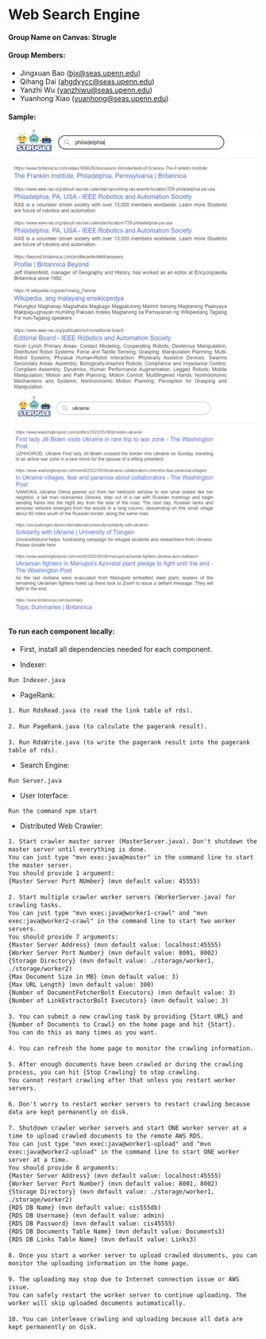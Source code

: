 # Web Search Engine

#### Group Name on Canvas: Strugle

#### Group Members:

- Jingxuan Bao (bjx@seas.upenn.edu)
- Qihang Dai (ahgdyycc@seas.upenn.edu)
- Yanzhi Wu (yanzhiwu@seas.upenn.edu)
- Yuanhong Xiao (yuanhong@seas.upenn.edu)

#### Sample:
![Image text](https://github.com/Jingxuan-Bao/Web-Search-Engine/blob/b17b75fc7f067d68296dc0fdffbad8a89e8c4bb2/image/sample1.png)
![Image text](https://github.com/Jingxuan-Bao/Web-Search-Engine/blob/b17b75fc7f067d68296dc0fdffbad8a89e8c4bb2/image/sample2.png)
#### To run each component locally:

- First, install all dependencies needed for each component.

- Indexer:

```
Run Indexer.java
```

- PageRank:

```
1. Run RdsRead.java (to read the link table of rds).

2. Run PageRank.java (to calculate the pagerank result).

3. Run RdsWrite.java (to write the pagerank result into the pagerank table of rds).
```

- Search Engine:

```
Run Server.java
```

- User Interface:

```
Run the command npm start
```

- Distributed Web Crawler:

```
1. Start crawler master server (MasterServer.java). Don't shutdown the master server until everything is done.
You can just type "mvn exec:java@master" in the command line to start the master server.
You should provide 1 argument:
{Master Server Port NUmber} (mvn default value: 45555)

2. Start multiple crawler worker servers (WorkerServer.java) for crawling tasks.
You can just type "mvn exec:java@worker1-crawl" and "mvn exec:java@worker2-crawl" in the command line to start two worker servers.
You should provide 7 arguments:
{Master Server Address} (mvn default value: localhost:45555)
{Worker Server Port Number} (mvn default value: 8001, 8002)
{Storage Directory} (mvn default value: ./storage/worker1, ./storage/worker2)
{Max Document Size in MB} (mvn default value: 3)
{Max URL Length} (mvn default value: 300)
{Number of DocumentFetcherBolt Executors} (mvn default value: 3)
{Number of LinkExtractorBolt Executors} (mvn default value: 3)

3. You can submit a new crawling task by providing {Start URL} and {Number of Documents to Crawl} on the home page and hit {Start}.
You can do this as many times as you want.

4. You can refresh the home page to monitor the crawling information.

5. After enough documents have been crawled or during the crawling process, you can hit {Stop Crawling} to stop crawling.
You cannot restart crawling after that unless you restart worker servers.

6. Don't worry to restart worker servers to restart crawling because data are kept permanently on disk.

7. Shutdown crawler worker servers and start ONE worker server at a time to upload crawled documents to the remote AWS RDS.
You can just type "mvn exec:java@worker1-upload" and "mvn exec:java@worker2-upload" in the command line to start ONE worker server at a time.
You should provide 8 arguments:
{Master Server Address} (mvn default value: localhost:45555)
{Worker Server Port Number} (mvn default value: 8001, 8002)
{Storage Directory} (mvn default value: ./storage/worker1, ./storage/worker2)
{RDS DB Name} (mvn default value: cis555db)
{RDS DB Username} (mvn default value: admin)
{RDS DB Password} (mvn default value: cis45555)
{RDS DB Documents Table Name} (mvn default value: Documents3)
{RDS DB Links Table Name} (mvn default value: Links3)

8. Once you start a worker server to upload crawled documents, you can monitor the uploading information on the home page.

9. The uploading may stop due to Internet connection issue or AWS issue.
You can safely restart the worker server to continue uploading. The worker will skip uploaded documents automatically.

10. You can interleave crawling and uploading because all data are kept permanently on disk.
```

